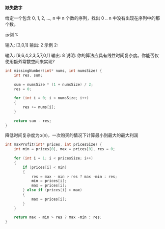 **缺失数字**

给定一个包含 0, 1, 2, ..., n 中 n 个数的序列，找出 0 .. n 中没有出现在序列中的那个数。

示例 1:

输入: [3,0,1]
输出: 2
示例 2:

输入: [9,6,4,2,3,5,7,0,1]
输出: 8
说明:
你的算法应具有线性时间复杂度。你能否仅使用额外常数空间来实现?


```c
int missingNumber(int* nums, int numsSize) {
    int res, sum;
        
    sum = numsSize * (1 + numsSize) / 2;
    res = 0;
    
    for (int i = 0; i < numsSize; i++)
    {
        res += nums[i];
    }
    
    return sum - res;
}
```

降低时间复杂度为o(n)，一次购买的情况下计算最小到最大的最大利润

```c
int maxProfit(int* prices, int pricesSize) {
    int min = prices[0], max = prices[0], res = 0;
    
    for (int i = 1; i < pricesSize; i++)
    {
        if (prices[i] < min)
        {
            res = max - min > res ? max -min : res;
            min = prices[i];
            max = prices[i];
        } else if (prices[i] > max)
        {
            max = prices[i];
        }
    }
    
    return max - min > res ? max -min : res;
}
```